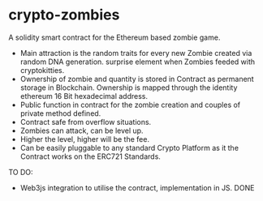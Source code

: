 # crypto-zombies
A solidity smart contract for the Ethereum based zombie game.

- Main attraction is the random traits for every new Zombie created via random DNA generation. surprise element when Zombies feeded with cryptokitties.
- Ownership of zombie and quantity is stored in Contract as permanent storage in Blockchain. Ownership is mapped through the identity ethereum 16 Bit hexadecimal address.
- Public function in contract for the zombie creation and couples of private method defined.
- Contract safe from overflow situations.
- Zombies can attack, can be level up.
- Higher the level, higher will be the fee.
- Can be easily pluggable to any standard Crypto Platform as it the Contract works on the ERC721 Standards.

TO DO:
- Web3js integration to utilise the contract, implementation in JS. DONE
